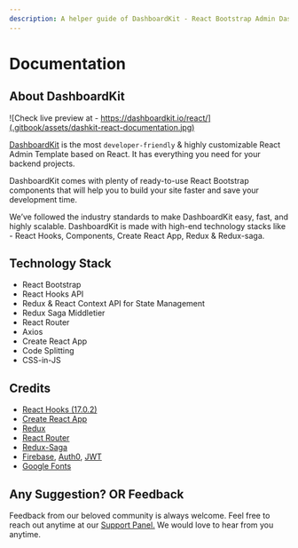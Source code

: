 ```yaml
---
description: A helper guide of DashboardKit - React Bootstrap Admin Dashboard Template
---
```


# Documentation

## About DashboardKit

![Check live preview at - https://dashboardkit.io/react/](.gitbook/assets/dashkit-react-documentation.jpg)

[DashboardKit](https://dashboardkit.io) is the most `developer-friendly` & highly customizable React Admin Template based on React. It has everything you need for your backend projects.

DashboardKit comes with plenty of ready-to-use React Bootstrap components that will help you to build your site faster and save your development time.

We’ve followed the industry standards to make DashboardKit easy, fast, and highly scalable. DashboardKit is made with high-end technology stacks like - React Hooks, Components, Create React App, Redux & Redux-saga.

## Technology Stack

* React Bootstrap
* React Hooks API
* Redux & React Context API for State Management
* Redux Saga Middletier
* React Router
* Axios
* Create React App
* Code Splitting
* CSS-in-JS

## Credits

* [React Hooks (17.0.2)](https://reactjs.org/docs/hooks-intro.html)
* [Create React App](https://github.com/facebook/create-react-app)
* [Redux](https://redux.js.org)
* [React Router](https://github.com/ReactTraining/react-router)
* [Redux-Saga](https://redux-saga.js.org)
* [Firebase](https://firebase.google.com/docs/auth), [Auth0](https://auth0.com), [JWT](https://jwt.io)
* [Google Fonts](https://fonts.google.com)



## Any Suggestion? OR Feedback

Feedback from our beloved community is always welcome. Feel free to reach out anytime at our [Support Panel.](https://codedthemes.support-hub.io) We would love to hear from you anytime.
